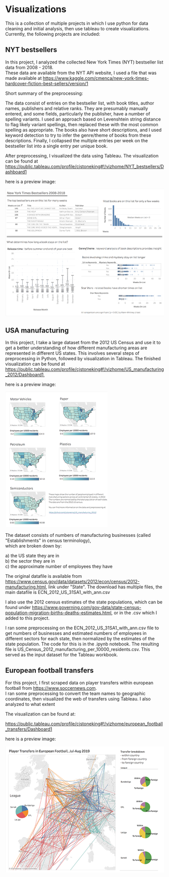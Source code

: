 # Visualizations


This is a collection of multiple projects in which I use python for data cleaning and initial analysis, then use tableau to create
visualizations. Currently, the following projects are included: 

## NYT bestsellers

In this project, I analyzed the collected New York Times (NYT) bestseller list data from 2008 - 2018.  
These data are available from the NYT API website, I used a file that was made available at https://www.kaggle.com/cmenca/new-york-times-hardcover-fiction-best-sellers/version/1

Short summary of the preprocessing:

The data consist of entries on the bestseller list, with book titles, author names, publishers and relative ranks. They are presumably manually entered, and some fields, particularly the publisher, have a number of spelling variants. I used an approach based on Levenshtein string distance to flag likely variant spellings, then replaced these with the most common spelling as appropriate. 
The books also have short descriptions, and I used keyword detection to try to infer the genre/theme of books from these descriptions. 
Finally, I collapsed the multiple entries per week on the bestseller list into a single entry per unique book.

After preprocessing, I visualized the data using Tableau. The visualization can be found at https://public.tableau.com/profile/cjstoneking#!/vizhome/NYT_bestsellers/Dashboard1

here is a preview image:


![NYT_bestsellers](NYT_bestsellers/NYT_bestsellers_image.png?raw=true)


## USA manufacturing

In this project, I take a large dataset from the 2012 US Census and use it to get a better understanding of how different manufacturing areas are represented in different US states. This involves several steps of preprocessing in Python, followed by visualization in Tableau.  The finished visualization can be found at https://public.tableau.com/profile/cjstoneking#!/vizhome/US_manufacturing_2012/Dashboard1, 

here is a preview image:

![tableau_USA_manufacturing](USA_manufacturing/usa_manufacturing_small.png?raw=true)



The dataset consists of numbers of manufacturing businesses (called "Establishments" in census terminology),  
which are broken down by:  

a) the US state they are in\
b) the sector they are in\
c) the approximate number of employees they have

The original datafile is available from https://www.census.gov/data/datasets/2012/econ/census/2012-manufacturing.html, link under "State". The download has multiple files, the main datafile is ECN_2012_US_31SA1_with_ann.csv

I also use the 2012 census estimates of the state populations, which can be found under https://www.governing.com/gov-data/state-census-population-migration-births-deaths-estimates.html, or in the .csv which I added to this project.

I ran some preprocessing on the ECN_2012_US_31SA1_with_ann.csv file to get numbers of businesses and estimated numbers of employees in different sectors for each state, then normalized by the estimates of the state population. The code for this is in the .ipynb notebook. The resulting file is US_Census_2012_manufacturing_per_10000_residents.csv.  This served as the input dataset for the Tableau workbook.



## European football transfers

For this project, I first scraped data on player transfers within european football from https://www.soccernews.com.  
I ran some preprocessing to convert the team names to geographic coordinates, then visualized the web of transfers using Tableau. I also analyzed to what extent 

The visualization can be found at:

https://public.tableau.com/profile/cjstoneking#!/vizhome/european_football_transfers/Dashboard1

here is a preview image:

![tableau_euro_football](european_football_transfers/euro_football_small.png?raw=true)



